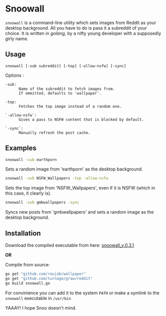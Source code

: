 # Snoowall

`snoowall` is a command-line utility which sets images from Reddit as your desktop background. All you have to do is pass it a subreddit of your choice. It is written in *golang*, by a nifty young developer with a supposedly girly name.

## Usage

```bash\
snoowall [-sub subreddit] [-top] [-allow-nsfw] [-sync]
```

Options : 
```bash\
-sub:  
      Name of the subreddit to fetch images from. 
      If ommitted, defaults to 'wallpaper'.

-top: 
      Fetches the top image instead of a random one.

`-allow-nsfw`: 
      Gives a pass to NSFW content that is blocked by default.

`-sync`:  
      Manually refresh the post cache.
```



## Examples

```bash
snoowall -sub earthporn 
```
Sets a random image from 'earthporn' as the desktop background.
```bash
snoowall -sub NSFW_Wallpapers -top -allow-nsfw 
```
Sets the top image from 'NSFW_Wallpapers', even if it is NSFW (which in this case, it clearly is).
```bash
snoowall -sub gmbwallpapers -sync
```
Syncs new posts from 'gmbwallpapers' and sets a random image as the desktop background.  

## Installation
Download the compiled executable from here: [snoowall_v.0.3.1](https://www.dropbox.com/s/s1897ki9hrc09c0/snoowall?dl=0)

**OR**

Compile from source:
```bash
go get "github.com/reujab/wallpaper"
go get "github.com/turnage/graw/reddit"
go build snoowall.go
```
For convinience you can add it to the system `PATH` or make a symlink to the `snoowall` executable in `/usr/bin`

YAAAY! I hope Snoo doesn't mind.
